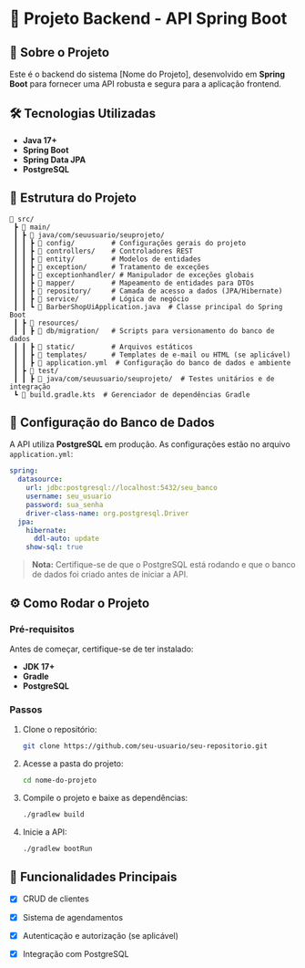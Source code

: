 # 📌 Projeto Backend - API Spring Boot

## 🚀 Sobre o Projeto
Este é o backend do sistema [Nome do Projeto], desenvolvido em **Spring Boot** para fornecer uma API robusta e segura para a aplicação frontend.

## 🛠 Tecnologias Utilizadas
- **Java 17+**
- **Spring Boot**
- **Spring Data JPA**
- **PostgreSQL**

## 📂 Estrutura do Projeto
```
📂 src/
 ┣ 📂 main/
 ┃ ┣ 📂 java/com/seuusuario/seuprojeto/
 ┃ ┃ ┣ 📂 config/         # Configurações gerais do projeto
 ┃ ┃ ┣ 📂 controllers/    # Controladores REST
 ┃ ┃ ┣ 📂 entity/         # Modelos de entidades
 ┃ ┃ ┣ 📂 exception/      # Tratamento de exceções
 ┃ ┃ ┣ 📂 exceptionhandler/ # Manipulador de exceções globais
 ┃ ┃ ┣ 📂 mapper/         # Mapeamento de entidades para DTOs
 ┃ ┃ ┣ 📂 repository/     # Camada de acesso a dados (JPA/Hibernate)
 ┃ ┃ ┣ 📂 service/        # Lógica de negócio
 ┃ ┃ ┗ 📜 BarberShopUiApplication.java  # Classe principal do Spring Boot
 ┃ ┣ 📂 resources/
 ┃ ┃ ┣ 📂 db/migration/   # Scripts para versionamento do banco de dados
 ┃ ┃ ┣ 📂 static/         # Arquivos estáticos
 ┃ ┃ ┣ 📂 templates/      # Templates de e-mail ou HTML (se aplicável)
 ┃ ┃ ┣ 📜 application.yml  # Configuração do banco de dados e ambiente
 ┃ ┣ 📂 test/
 ┃ ┃ ┣ 📂 java/com/seuusuario/seuprojeto/  # Testes unitários e de integração
 ┗ 📜 build.gradle.kts  # Gerenciador de dependências Gradle
```

## 🔧 Configuração do Banco de Dados
A API utiliza **PostgreSQL** em produção. As configurações estão no arquivo `application.yml`:
```yaml
spring:
  datasource:
    url: jdbc:postgresql://localhost:5432/seu_banco
    username: seu_usuario
    password: sua_senha
    driver-class-name: org.postgresql.Driver
  jpa:
    hibernate:
      ddl-auto: update
    show-sql: true
```
> **Nota:** Certifique-se de que o PostgreSQL está rodando e que o banco de dados foi criado antes de iniciar a API.

## ⚙️ Como Rodar o Projeto
### Pré-requisitos
Antes de começar, certifique-se de ter instalado:
- **JDK 17+**
- **Gradle**
- **PostgreSQL**

### Passos
1. Clone o repositório:
   ```bash
   git clone https://github.com/seu-usuario/seu-repositorio.git
   ```
2. Acesse a pasta do projeto:
   ```bash
   cd nome-do-projeto
   ```
3. Compile o projeto e baixe as dependências:
   ```bash
   ./gradlew build
   ```
4. Inicie a API:
   ```bash
   ./gradlew bootRun
   ```

## 🚀 Funcionalidades Principais
- [x] CRUD de clientes
- [x] Sistema de agendamentos
- [x] Autenticação e autorização (se aplicável)
- [x] Integração com PostgreSQL


